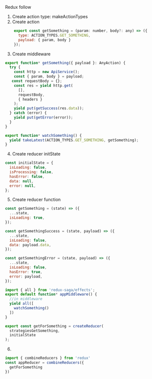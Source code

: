 Redux follow

1. Create action type: makeActionTypes
2. Create action
```javascript
    export const getSomething = (param: number, body?: any) => ({
      type: ACTION_TYPES.GET_SOMETHING,
      payload: { param, body }
    });

```
3. Create middleware

```javascript
export function* getSomething({ payload }: AnyAction) {
  try {
    const http = new ApiService();
    const { param, body } = payload;
   const requestBody = {};
    const res = yield http.get(
      [],
      requestBody,
      { headers }
    );
    yield put(getSuccess(res.data));
  } catch (error) {
    yield put(getError(error));
  }
}

```
```javascript
export function* watchSomething() {
  yield takeLatest(ACTION_TYPES.GET_SOMETHING, getSomething);
}
```

4. Create reducer initState 
```javascript
const initialState = {
  isLoading: false,
  isProcessing: false,
  hasError: false,
  data: null,
  error: null,
};
```

5. Create reducer function
```javascript
const getSomething = (state) => ({
  ...state,
  isLoading: true,
});

const getSomethingSuccess = (state, payload) => ({
  ...state,
  isLoading: false,
  data: payload.data,
});

const getSomethingError = (state, payload) => ({
  ...state,
  isLoading: false,
  hasError: true,
  error: payload,
});
```

```javascript
import { all } from 'redux-saga/effects';
export default function* appMiddleware() {
  //in middleware  
  yield all([
  	watchSomething()
  ])
}

```

```javascript
export const getForSomething = createReducer(
  strategiesGetSomething,
  initialState
);
```

6.
```javascript
import { combineReducers } from 'redux'
const appReducer = combineReducers({
  getForSomething
})
```

